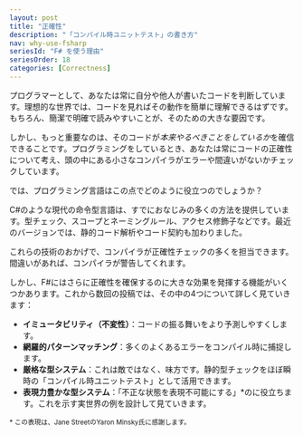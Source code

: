 ```yaml
---
layout: post
title: "正確性"
description: "「コンパイル時ユニットテスト」の書き方"
nav: why-use-fsharp
seriesId: "F# を使う理由"
seriesOrder: 18
categories: [Correctness]
---
```


プログラマーとして、あなたは常に自分や他人が書いたコードを判断しています。理想的な世界では、コードを見ればその動作を簡単に理解できるはずです。もちろん、簡潔で明確で読みやすいことが、そのための大きな要因です。

しかし、もっと重要なのは、そのコードが*本来やるべきことをしているか*を確信できることです。プログラミングをしているとき、あなたは常にコードの正確性について考え、頭の中にある小さなコンパイラがエラーや間違いがないかチェックしています。

では、プログラミング言語はこの点でどのように役立つのでしょうか？

C#のような現代の命令型言語は、すでにおなじみの多くの方法を提供しています。型チェック、スコープとネーミングルール、アクセス修飾子などです。最近のバージョンでは、静的コード解析やコード契約も加わりました。

これらの技術のおかげで、コンパイラが正確性チェックの多くを担当できます。間違いがあれば、コンパイラが警告してくれます。

しかし、F#にはさらに正確性を確保するのに大きな効果を発揮する機能がいくつかあります。これから数回の投稿では、その中の4つについて詳しく見ていきます：

* **イミュータビリティ（不変性）**：コードの振る舞いをより予測しやすくします。
* **網羅的パターンマッチング**：多くのよくあるエラーをコンパイル時に捕捉します。
* **厳格な型システム**：これは敵ではなく、味方です。静的型チェックをほぼ瞬時の「コンパイル時ユニットテスト」として活用できます。
* **表現力豊かな型システム**：「不正な状態を表現不可能にする」*のに役立ちます。これを示す実世界の例を設計して見ていきます。

<sub>* この表現は、Jane StreetのYaron Minsky氏に感謝します。</sub>
